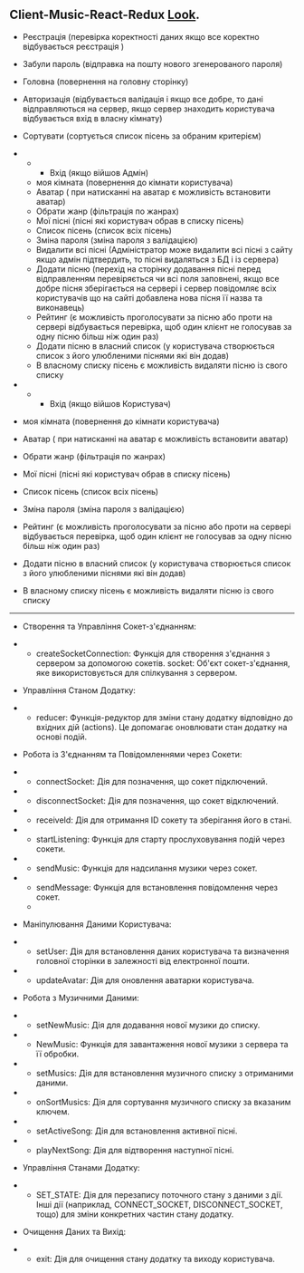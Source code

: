## Client-Music-React-Redux [Look](https://musicsua.azurewebsites.net).
- Реєстрація (перевірка коректності даних якщо все коректно відбувається реєстрація )
- Забули пароль (відправка на пошту нового  згенерованого пароля)
- Головна (повернення на головну сторінку)
- Авторизація (відбувається валідація і якщо все добре, то дані відправляються на сервер, якщо сервер знаходить користувача відбувається вхід в власну кімнату)
- Сортувати (сортується список пісень за обраним критерієм)
  
- - - Вхід (якщо війшов  Адмін) 
  - моя кімната (повернення до кімнати користувача)
  - Аватар ( при натисканні на аватар є можливість встановити аватар)
  - Обрати жанр (фільтрація по жанрах)
  - Мої пісні (пісні які користувач обрав в списку пісень)
  - Список пісень (список всіх пісень)
  - Зміна пароля (зміна пароля з валідацією)
  - Видалити всі пісні (Адміністратор може видалити всі пісні з сайту якщо адмін підтвердить, то пісні видаляться з БД і із сервера)
  - Додати пісню (перехід на сторінку додавання пісні перед відправленням перевіряється чи всі поля заповнені, якщо все добре пісня зберігається на 
    сервері і сервер повідомляє всіх користувачів що на сайті добавлена нова пісня її назва та виконавець)
  - Рейтинг (є можливість проголосувати за пісню або проти на сервері відбувається перевірка, щоб один клієнт не голосував за одну пісню більш ніж 
    один раз)
  - Додати пісню в власний список (у користувача створюється список з його улюбленими піснями які він додав)
  - В власному списку пісень є можливість видаляти пісню із свого списку
 - - - Вхід (якщо війшов  Користувач)
  - моя кімната (повернення до кімнати користувача)
  - Аватар ( при натисканні на аватар є можливість встановити аватар)
  - Обрати жанр (фільтрація по жанрах)
  - Мої пісні (пісні які користувач обрав в списку пісень)
  - Список пісень (список всіх пісень)
  - Зміна пароля (зміна пароля з валідацією)
  - Рейтинг (є можливість проголосувати за пісню або проти на сервері відбувається перевірка, щоб один клієнт не голосував за одну пісню більш ніж 
    один раз)
  - Додати пісню в власний список (у користувача створюється список з його улюбленими піснями які він додав)
  - В власному списку пісень є можливість видаляти пісню із свого списку
- - - - - - - - - - - - - - - - - - - - - - - - -- - - - - - - - - - - - - - - - - - - - - - - - - - - - - - - - - - - - - - - - - - - - 
- Створення та Управління Сокет-з'єднанням:

- - createSocketConnection: Функція для створення з'єднання з сервером за допомогою сокетів.
socket: Об'єкт сокет-з'єднання, яке використовується для спілкування з сервером.

- Управління Станом Додатку:
- - reducer: Функція-редуктор для зміни стану додатку відповідно до вхідних дій (actions). Це допомагає оновлювати стан додатку на основі подій.
 
- Робота із З'єднанням та Повідомленнями через Сокети:
- - connectSocket: Дія для позначення, що сокет підключений.
- - disconnectSocket: Дія для позначення, що сокет відключений.
- - receiveId: Дія для отримання ID сокету та зберігання його в стані.
- - startListening: Функція для старту прослуховування подій через сокети.
- - sendMusic: Функція для надсилання музики через сокет.
- - sendMessage: Функція для встановлення повідомлення через сокет.
  - 
- Маніпулювання Даними Користувача:
- - setUser: Дія для встановлення даних користувача та визначення головної сторінки в залежності від електронної пошти.
- - updateAvatar: Дія для оновлення аватарки користувача.
   
- Робота з Музичними Даними:
- - setNewMusic: Дія для додавання нової музики до списку.
- - NewMusic: Функція для завантаження нової музики з сервера та її обробки.
- - setMusics: Дія для встановлення музичного списку з отриманими даними.
- - onSortMusics: Дія для сортування музичного списку за вказаним ключем.
- - setActiveSong: Дія для встановлення активної пісні.
- - playNextSong: Дія для відтворення наступної пісні.
    
- Управління Станами Додатку:
- -  SET_STATE: Дія для перезапису поточного стану з даними з дії.
Інші дії (наприклад, CONNECT_SOCKET, DISCONNECT_SOCKET, тощо) для зміни конкретних частин стану додатку.

- Очищення Даних та Вихід:
- - exit: Дія для очищення стану додатку та виходу користувача.
